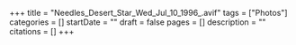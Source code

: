 +++
title = "Needles_Desert_Star_Wed_Jul_10_1996_.avif"
tags = ["Photos"]
categories = []
startDate = ""
draft = false
pages = []
description = ""
citations = []
+++
